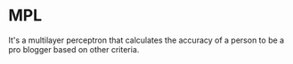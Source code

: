 # MPL 
It's a multilayer perceptron that calculates the accuracy of a person to be a pro blogger based on other criteria.

